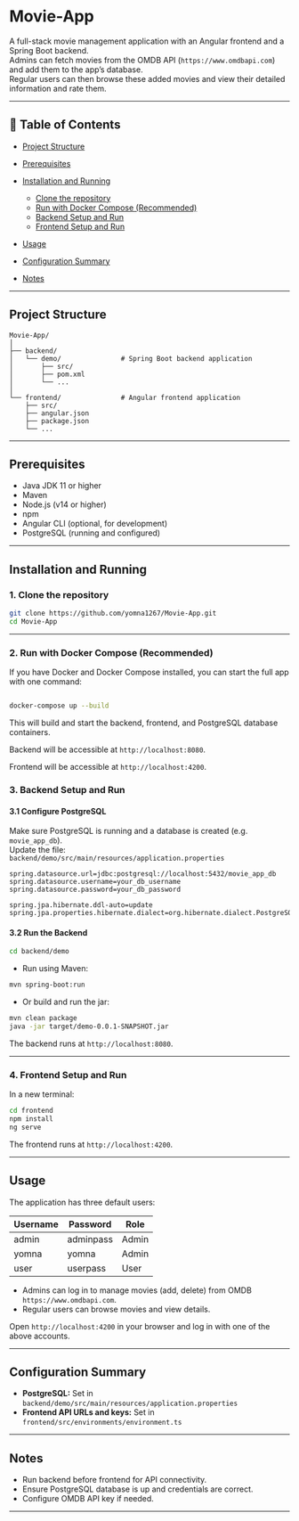 
# Movie-App

A full-stack movie management application with an Angular frontend and a Spring Boot backend.  
Admins can fetch movies from the OMDB API (`https://www.omdbapi.com`) and add them to the app’s database.  
Regular users can then browse these added movies and view their detailed information and rate them.

---

## 📑 Table of Contents

- [Project Structure](#project-structure)
- [Prerequisites](#prerequisites)
- [Installation and Running](#installation-and-running)

  - [Clone the repository](#1-clone-the-repository)
  - [Run with Docker Compose (Recommended)](#2-run-with-docker-compose-recommended)
  - [Backend Setup and Run](#3-backend-setup-and-run)
  - [Frontend Setup and Run](#4-frontend-setup-and-run)
- [Usage](#usage)
- [Configuration Summary](#configuration-summary)
- [Notes](#notes)

---

## Project Structure

```plaintext
Movie-App/
│
├── backend/
│   └── demo/               # Spring Boot backend application
│       ├── src/
│       ├── pom.xml
│       └── ...
│
└── frontend/               # Angular frontend application
    ├── src/
    ├── angular.json
    ├── package.json
    └── ...
```

---

## Prerequisites

- Java JDK 11 or higher  
- Maven  
- Node.js (v14 or higher)  
- npm  
- Angular CLI (optional, for development)  
- PostgreSQL (running and configured)

---

## Installation and Running

### 1. Clone the repository

```bash
git clone https://github.com/yomna1267/Movie-App.git
cd Movie-App
```

---

### 2. Run with Docker Compose (Recommended)

If you have Docker and Docker Compose installed, you can start the full app with one command:

```bash

docker-compose up --build

```

This will build and start the backend, frontend, and PostgreSQL database containers.

Backend will be accessible at `http://localhost:8080`.

Frontend will be accessible at `http://localhost:4200`.

### 3. Backend Setup and Run

#### 3.1 Configure PostgreSQL

Make sure PostgreSQL is running and a database is created (e.g. `movie_app_db`).  
Update the file:  
`backend/demo/src/main/resources/application.properties`

```properties
spring.datasource.url=jdbc:postgresql://localhost:5432/movie_app_db
spring.datasource.username=your_db_username
spring.datasource.password=your_db_password

spring.jpa.hibernate.ddl-auto=update
spring.jpa.properties.hibernate.dialect=org.hibernate.dialect.PostgreSQLDialect
```

#### 3.2 Run the Backend

```bash
cd backend/demo
```

- Run using Maven:

```bash
mvn spring-boot:run
```

- Or build and run the jar:

```bash
mvn clean package
java -jar target/demo-0.0.1-SNAPSHOT.jar
```

The backend runs at `http://localhost:8080`.

---

### 4. Frontend Setup and Run

In a new terminal:

```bash
cd frontend
npm install
ng serve
```

The frontend runs at `http://localhost:4200`.

---

## Usage

The application has three default users:

| Username | Password   | Role  |
|----------|------------|-------|
| admin    | adminpass  | Admin |
| yomna    | yomna      | Admin |
| user     | userpass   | User  |

- Admins can log in to manage movies (add, delete) from OMDB `https://www.omdbapi.com`.  
- Regular users can browse movies and view details.

Open `http://localhost:4200` in your browser and log in with one of the above accounts.

---

## Configuration Summary

- **PostgreSQL:** Set in `backend/demo/src/main/resources/application.properties`  
- **Frontend API URLs and keys:** Set in `frontend/src/environments/environment.ts`

---

## Notes

- Run backend before frontend for API connectivity.  
- Ensure PostgreSQL database is up and credentials are correct.  
- Configure OMDB API key if needed.

---
